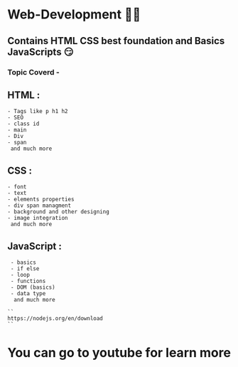 # Web-Development 🐦‍🔥
## Contains HTML CSS best foundation and Basics JavaScripts 😏

### Topic Coverd - 
  ## HTML : 
    - Tags like p h1 h2
    - SEO
    - class id
    - main
    - Div
    - span
     and much more

  ## CSS :
    - font
    - text
    - elements properties
    - div span managment
    - background and other designing
    - image integration
     and much more

  ## JavaScript :
     - basics
     - if else
     - loop
     - functions
     - DOM (basics)
     - data type
      and much more

    ``
    https://nodejs.org/en/download
    `` 

# You can go to youtube for learn more

